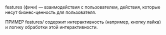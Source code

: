 features (фичи) — взаимодействия с пользователем, действия, которые несут бизнес-ценность для пользователя.

ПРИМЕР
features/ содержит интерактивность (например, кнопку лайка) и логику обработки этой интерактивности.
